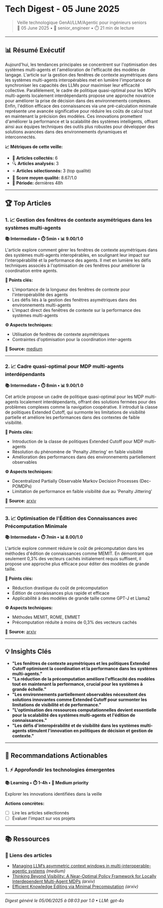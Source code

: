 # Tech Digest - 05 June 2025

> Veille technologique GenAI/LLM/Agentic pour ingénieurs seniors  
> 📅 05 June 2025 • 🎯 senior_engineer • ⏱️ 21 min de lecture

---

## 📊 Résumé Exécutif

Aujourd'hui, les tendances principales se concentrent sur l'optimisation des systèmes multi-agents et l'amélioration de l'efficacité des modèles de langage. L'article sur la gestion des fenêtres de contexte asymétriques dans les systèmes multi-agents interopérables met en lumière l'importance de synchroniser les capacités des LLMs pour maximiser leur efficacité collective. Parallèlement, le cadre de politique quasi-optimal pour les MDPs multi-agents localement interdépendants propose une approche novatrice pour améliorer la prise de décision dans des environnements complexes. Enfin, l'édition efficace des connaissances via une pré-calculation minimale représente une avancée significative pour réduire les coûts de calcul tout en maintenant la précision des modèles. Ces innovations promettent d'améliorer la performance et la scalabilité des systèmes intelligents, offrant ainsi aux équipes techniques des outils plus robustes pour développer des solutions avancées dans des environnements dynamiques et interconnectés.

**📈 Métriques de cette veille:**
- 📡 **Articles collectés:** 6
- 🔍 **Articles analysés:** 3
- ⭐ **Articles sélectionnés:** 3 (top qualité)
- 🎯 **Score moyen qualité:** 8.67/1.0
- 📅 **Période:** dernières 48h

---

## 🏆 Top Articles

### 1. 📈 Gestion des fenêtres de contexte asymétriques dans les systèmes multi-agents

**📚 Intermediate • ⏱️ 5min • 📊 9.00/1.0**

L'article explore comment gérer les fenêtres de contexte asymétriques dans des systèmes multi-agents interopérables, en soulignant leur impact sur l'interopérabilité et la performance des agents. Il met en lumière les défis techniques associés à l'optimisation de ces fenêtres pour améliorer la coordination entre agents.

**🔑 Points clés:**
- L'importance de la longueur des fenêtres de contexte pour l'interopérabilité des agents
- Les défis liés à la gestion des fenêtres asymétriques dans des environnements multi-agents
- L'impact direct des fenêtres de contexte sur la performance des systèmes multi-agents

**⚙️ Aspects techniques:**
- Utilisation de fenêtres de contexte asymétriques
- Contraintes d'optimisation pour la coordination inter-agents

🔗 **Source:** [medium](https://medium.com/@manojjahgirdar/managing-llms-asymmetric-context-windows-in-multi-interoperable-agentic-systems-c0dea0aca344?source=rss------llm-5)

---

### 2. 📈 Cadre quasi-optimal pour MDP multi-agents interdépendants

**📚 Intermediate • ⏱️ 8min • 📊 9.00/1.0**

Cet article propose un cadre de politique quasi-optimal pour les MDP multi-agents localement interdépendants, offrant des solutions fermées pour des problèmes complexes comme la navigation coopérative. Il introduit la classe de politiques Extended Cutoff, qui surmonte les limitations de visibilité partielle et améliore les performances dans des contextes de faible visibilité.

**🔑 Points clés:**
- Introduction de la classe de politiques Extended Cutoff pour MDP multi-agents
- Résolution du phénomène de 'Penalty Jittering' en faible visibilité
- Amélioration des performances dans des environnements partiellement observables

**⚙️ Aspects techniques:**
- Decentralized Partially Observable Markov Decision Processes (Dec-POMDPs)
- Limitation de performance en faible visibilité due au 'Penalty Jittering'

🔗 **Source:** [arxiv](http://arxiv.org/abs/2506.04215v1)

---

### 3. 📈 Optimisation de l'Édition des Connaissances avec Précomputation Minimale

**📚 Intermediate • ⏱️ 7min • 📊 8.00/1.0**

L'article explore comment réduire le coût de précomputation dans les méthodes d'édition de connaissances comme MEMIT. En démontrant que seulement 0,3% des vecteurs cachés initialement requis suffisent, il propose une approche plus efficace pour éditer des modèles de grande taille.

**🔑 Points clés:**
- Réduction drastique du coût de précomputation
- Édition de connaissances plus rapide et efficace
- Applicabilité à des modèles de grande taille comme GPT-J et Llama2

**⚙️ Aspects techniques:**
- Méthodes MEMIT, ROME, EMMET
- Précomputation réduite à moins de 0,3% des vecteurs cachés

🔗 **Source:** [arxiv](http://arxiv.org/abs/2506.04226v1)

---

## 💡 Insights Clés

- **"Les fenêtres de contexte asymétriques et les politiques Extended Cutoff optimisent la coordination et la performance dans les systèmes multi-agents."**
- **"La réduction de la précomputation améliore l'efficacité des modèles tout en maintenant la performance, crucial pour les systèmes à grande échelle."**
- **"Les environnements partiellement observables nécessitent des solutions innovantes comme Extended Cutoff pour surmonter les limitations de visibilité et de performance."**
- **"L'optimisation des ressources computationnelles devient essentielle pour la scalabilité des systèmes multi-agents et l'édition de connaissances."**
- **"Les défis d'interopérabilité et de visibilité dans les systèmes multi-agents stimulent l'innovation en politiques de décision et gestion de contexte."**

---

## 🎯 Recommandations Actionables

### 1. ⚡ Approfondir les technologies émergentes

**📚 Learning • ⏱️ 1-4h • 🎯 Medium priority**

Explorer les innovations identifiées dans la veille

**Actions concrètes:**
- [ ] Lire les articles sélectionnés
- [ ] Évaluer l'impact sur vos projets

---

## 📚 Ressources

### 🔗 Liens des articles

- [Managing LLM’s asymmetric context windows in multi-interoperable-agentic systems](https://medium.com/@manojjahgirdar/managing-llms-asymmetric-context-windows-in-multi-interoperable-agentic-systems-c0dea0aca344?source=rss------llm-5) *(medium)*
- [Thinking Beyond Visibility: A Near-Optimal Policy Framework for Locally  Interdependent Multi-Agent MDPs](http://arxiv.org/abs/2506.04215v1) *(arxiv)*
- [Efficient Knowledge Editing via Minimal Precomputation](http://arxiv.org/abs/2506.04226v1) *(arxiv)*


---

*Digest généré le 05/06/2025 à 08:03 par 1.0 • LLM: gpt-4o*
